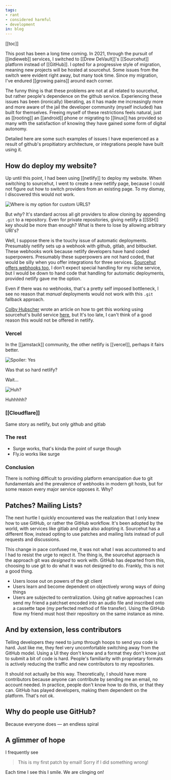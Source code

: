 ```yaml
---
tags:
- rant
- considered harmful
- development
in: blog
---
```


[[toc]]

This post has been a long time coming. In 2021, through the pursuit of [[indieweb]] services, I switched to [[Drew DeVault]]'s [[Sourcehut]] platform instead of [[GitHub]]. I opted for a progressive style of migration, meaning new projects will be hosted at sourcehut. Some issues from the switch were evident right away, but many took time. Since my migration, I've endured [[growing pains]] around each corner.

The funny thing is that these problems are not at all related to sourcehut, but rather people's dependence on the github service. Experiencing these issues has been (ironically) liberating, as it has made me increasingly more and more aware of the jail the developer community (myself included) has built for themselves. Freeing myself of these restrictions feels natural, just as [[rooting]] an [[android]] phone or migrating to [[linux]] has provided so many with the satisfaction of knowing they have gained some form of digital autonomy.

Detailed here are some such examples of issues I have experienced as a result of github's propitiatory architecture, or integrations people have built using it.

## How do deploy my website?

Up until this point, I had been using [[netlify]] to deploy my website. When switching to sourcehut, I went to create a new netlify page, because I could not figure out how to switch providers from an existing page. To my dismay, I discovered this would not work.

![Where is my option for custom URLS?](https://i.boehs.org/raw/50dh6f7y.png)

But *why*? It's standard across all git providers to allow cloning by appending `.git` to a repository. Even for private repositories, giving netlify a [[SSH]] key should be more than enough? What is there to lose by allowing arbitrary URI's?

Well, I suppose there is the touchy issue of automatic deployments. Presumably netlify sets up a webhook with github, gitlab, and bitbucket. These webhooks work because netlify developers have hand coded superpowers. Presumably these superpowers are not hard coded, that would be silly when you offer integrations for three services. [Sourcehut offers webhooks too](https://man.sr.ht/graphql.md#webhooks), I don't expect special handling for my niche service, but I would be down to hand code that handling for automatic deployments, provided netlify gave me the option.

Even if there was no webhooks, that's a pretty self imposed bottleneck, I see no reason that *manual* deployments would not work with this `.git` fallback approach.

[Colby Hubscher](https://colbyhub.com/) wrote an article on how to get this working using sourcehut's build service [here](https://colbyhub.com/deploy-to-netlify-with-sourcehut/), but It's too late, I can't think of a good reason this would not be offered in netlify.

### Vercel

In the [[jamstack]] community, the other netlify is [[vercel]], perhaps it fairs better.

![Spoiler: Yes](https://i.boehs.org/raw/fs6fxrjt.png)

Was that so hard netlify?

Wait...

![Huh?](https://i.boehs.org/raw/b1fzf154.png)

Huhhhhh?

### [[Cloudflare]]

Same story as netlify, but only github and gitlab

### The rest

- Surge works, that's kinda the point of surge though
- Fly.io works like surge

### Conclusion

There is nothing difficult to providing platform emancipation due to git fundamentals and the prevalence of webhooks in modern git hosts, but for some reason every major service opposes it. Why?

## Patches? Mailing Lists?

The next hurtle I quickly encountered was the realization that I only knew how to use GitHub, or rather the GitHub workflow. It's been adopted by the world, with services like gitlab and gitea also adopting it. Sourcehut has a different flow, instead opting to use patches and mailing lists instead of pull requests and discussions.

This change in pace confused me, it was not what I was accustomed to and I had to resist the urge to reject it. The thing is, the sourcehut approach is the approach git was *designed* to work with. GitHub has departed from this, choosing to use git to do what it was not designed to do. Frankly, this is not a good thing.

- Users loose out on powers of the git client
- Users learn and become dependent on objectively wrong ways of doing things
- Users are subjected to centralization. Using git native approaches I can send my friend a patchset encoded into an audio file and inscribed onto a cassette tape (my perfected method of file transfer). Using the GitHub flow my friend must host their repository on the same instance as mine.

## And by extension, less contributors

Telling developers they need to jump through hoops to send you code is hard. Just like me, they feel very uncomfortable switching away from the GitHub model. Using a UI they don't know and a format they don't know just to submit a bit of code is hard. People's familiarity with proprietary formats is actively reducing the traffic and new contributors to my repositories.

It should not actually be this way. Theoretically, I should have more contributors because anyone can contribute by sending me an email, no account needed. In practice, people don't know how to do this, or that they can. GitHub has played developers, making them dependent on the platform. That's not ok.

## Why do people use GitHub?

Because everyone does  — an endless spiral

## A glimmer of hope

I frequently see

> This is my first patch by email! Sorry if I did something wrong!

Each time I see this I smile. We are clinging on!